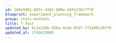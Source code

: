 ```yaml
---
id: 160e5961-68fc-4162-b00e-a6fe23bc7f78
blueprint: experiment_planning_framework
group: stats-methods
title: T-Test
updated_by: 0c3a318b-936a-4cbd-8fdf-771a90c297f0
updated_at: 1741629905
---
```

